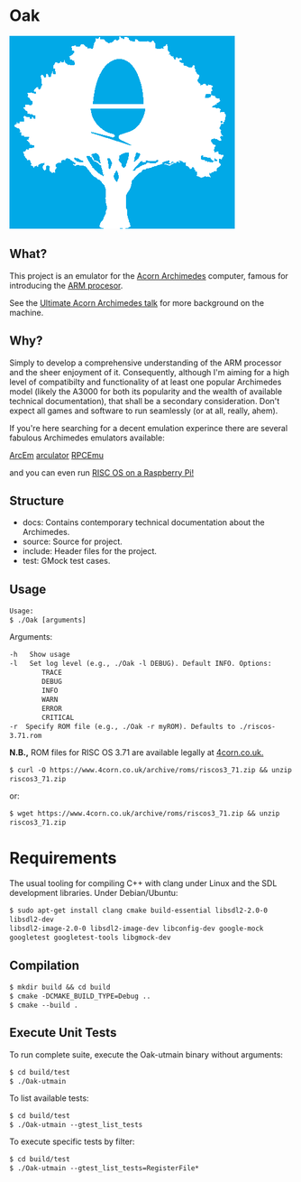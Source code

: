 # Oak

![Oak logo](./docs/oak_logo.png)

## What?

This project is an emulator for the [Acorn Archimedes](https://en.wikipedia.org/wiki/Acorn_Archimedes)
computer, famous for introducing the [ARM procesor](https://en.wikipedia.org/wiki/ARM_Architecture).

See the [Ultimate Acorn Archimedes talk](https://youtube.com/watch?v=Hf67JYkUCHQ) for more background on the machine.

## Why?

Simply to develop a comprehensive understanding of the ARM processor and the sheer
enjoyment of it. Consequently, although I'm aiming for a high level of compatibilty and
functionality of at least one popular Archimedes model (likely the A3000 for both
its popularity and the wealth of available technical documentation), that shall
be a secondary consideration. Don't expect all games and software to run seamlessly
(or at all, really, ahem).

If you're here searching for a decent emulation experince there are several
fabulous Archimedes emulators available:

[ArcEm](http://arcem.sourceforge.net)
[arculator](http://b-em.bbcmicro.com/arculator)
[RPCEmu](https://www.marutan.net/rpcemuspoon)

and you can even run [RISC OS on a Raspberry Pi!](https://www.riscosopen.org/content/downloads/raspberry-pi)

## Structure

* docs: Contains contemporary technical documentation about the Archimedes.
* source: Source for project.
* include: Header files for the project.
* test: GMock test cases.

## Usage

```
Usage:
$ ./Oak [arguments]
```

Arguments:

    -h   Show usage
    -l   Set log level (e.g., ./Oak -l DEBUG). Default INFO. Options:
            TRACE
            DEBUG
            INFO
            WARN
            ERROR
            CRITICAL
    -r  Specify ROM file (e.g., ./Oak -r myROM). Defaults to ./riscos-3.71.rom

**N.B.,** ROM files for RISC OS 3.71 are available legally at [4corn.co.uk.](https://www.4corn.co.uk/articles/rpcemu371win/)

```
$ curl -O https://www.4corn.co.uk/archive/roms/riscos3_71.zip && unzip riscos3_71.zip
```

or:

```
$ wget https://www.4corn.co.uk/archive/roms/riscos3_71.zip && unzip riscos3_71.zip
```

# Requirements

The usual tooling for compiling C++ with clang under Linux and the SDL development libraries. Under Debian/Ubuntu:

```
$ sudo apt-get install clang cmake build-essential libsdl2-2.0-0 libsdl2-dev
libsdl2-image-2.0-0 libsdl2-image-dev libconfig-dev google-mock googletest googletest-tools libgmock-dev
```

## Compilation

```
$ mkdir build && cd build
$ cmake -DCMAKE_BUILD_TYPE=Debug ..
$ cmake --build .
```

## Execute Unit Tests

To run complete suite, execute the Oak-utmain binary without arguments:

```
$ cd build/test
$ ./Oak-utmain
```

To list available tests:

```
$ cd build/test
$ ./Oak-utmain --gtest_list_tests
```

To execute specific tests by filter:

```
$ cd build/test
$ ./Oak-utmain --gtest_list_tests=RegisterFile*
```

